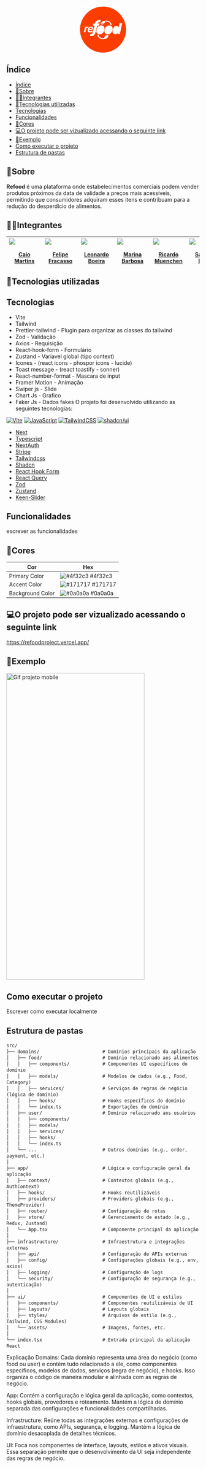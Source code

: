 <div align="center" style="margin-top:20px; margin-bottom:20px;">

<img src="./github/images/logo.png" width="120px" /><br />

</div>

## Índice

- [Índice](#índice)
- [📌Sobre](#sobre)
- [👨‍💻Integrantes](#integrantes)
- [🚀Tecnologias utilizadas](#tecnologias-utilizadas)
- [Tecnologias](#tecnologias)
- [Funcionalidades](#funcionalidades)
- [🎨Cores](#cores)
- [💻O projeto pode ser vizualizado acessando o seguinte link](#o-projeto-pode-ser-vizualizado-acessando-o-seguinte-link)
- [👀Exemplo](#exemplo)
- [Como executar o projeto](#como-executar-o-projeto)
- [Estrutura de pastas](#estrutura-de-pastas)

<div id="sobre">

## 📌Sobre

**Refood** é uma plataforma onde estabelecimentos comerciais podem vender produtos próximos da data de validade a preços mais acessíveis, permitindo que consumidores adquiram esses itens e contribuam para a redução do desperdício de alimentos.

</div>

<div id="integrantes">

## 👨‍💻Integrantes

| [<img loading="lazy" src="https://avatars.githubusercontent.com/u/115363966?v=4" width=80 style='display:flex; justify-content:center; align-items:center;' ><br>Caio Martins](https://github.com/CaioMMendes) | [<img loading="lazy" src="https://avatars.githubusercontent.com/u/93887208?s=96&v=4" width=80 style='display:flex; justify-content:center; align-items:center;' ><br>Felipe Fracasso](https://github.com/FelipeM-F) | [<img loading="lazy" src="https://avatars.githubusercontent.com/u/150201828?s=96&v=4" width=80 style='display:flex; justify-content:center; align-items:center;' ><br>Leonardo Boeira](https://github.com/leomaciel14) | [<img loading="lazy" src="https://avatars.githubusercontent.com/u/131506431?v=4" width=80 style='display:flex; justify-content:center; align-items:center;' ><br>Marina Barbosa](https://github.com/marina-barbosa) | [<img loading="lazy" src="https://avatars.githubusercontent.com/u/89655285?v=4" width=80 style='display:flex; justify-content:center; align-items:center;' ><br>Ricardo Muenchen](https://github.com/RicardoDM23) | [<img loading="lazy" src="https://avatars.githubusercontent.com/u/63266170?v=4" width=80 style='display:flex; justify-content:center; align-items:center;' ><br>Samilis Brito](https://github.com/SamilisBrito) | [<img loading="lazy" src="https://avatars.githubusercontent.com/u/102476639?v=4" width=80 style='display:flex; justify-content:center; align-items:center;' ><br>Thasyo Peres](https://github.com/Thasyo) | [<img loading="lazy" src="https://avatars.githubusercontent.com/u/102565778?v=4" width=80 style='display:flex; justify-content:center; align-items:center;' ><br>Yasmin Carlôto](https://github.com/Yasmin-Carloto) |
| --- | --- | --- | --- | --- | --- | --- | --- |

</div>

</div>

<div id="tecnologias">

## 🚀Tecnologias utilizadas

## Tecnologias

- Vite
- Tailwind
- Prettier-tailwind - Plugin para organizar as classes do tailwind
- Zod - Validação
- Axios - Requisição
- React-hook-form - Formulário
- Zustand - Variavel global (tipo context)
- Icones - (react icons - phospor icons - lucide)
- Toast message - (react toastify - sonner)
- React-number-format - Mascara de input
- Framer Motion - Animação
- Swiper js - Slide
- Chart Js - Grafico
- Faker Js - Dados fakes
O projeto foi desenvolvido utilizando as seguintes tecnologias:

[![Vite](https://img.shields.io/badge/Vite-646CFF?logo=vite&logoColor=fff)](https://vite.dev/)
[![JavaScript](https://img.shields.io/badge/JavaScript-F7DF1E?logo=javascript&logoColor=000)](https://developer.mozilla.org/pt-BR/docs/Web/JavaScript)
[![TailwindCSS](https://img.shields.io/badge/Tailwind%20CSS-%2338B2AC.svg?logo=tailwind-css&logoColor=white)](https://tailwindcss.com/)
[![shadcn/ui](https://img.shields.io/badge/shadcn%2Fui-000?logo=shadcnui&logoColor=fff)](https://ui.shadcn.com/)

- [Next](https://nextjs.org/)
- [Typescript](https://www.typescriptlang.org/)
- [NextAuth](https://next-auth.js.org/)
- [Stripe](https://stripe.com/br?utm_campaign=BR_en_Search_Brand_Brand_EXA-15088005049&utm_medium=cpc&utm_source=google&ad_content=603963803239&utm_term=stripe&utm_matchtype=e&utm_adposition=&utm_device=c&gclid=CjwKCAiAgeeqBhBAEiwAoDDhn-uFC7kxKBhv1mdhEDV3YF4t4_p4CPb-thEMXqIVVWYa3wJBK0KwchoCu-cQAvD_BwE)
- [Tailwindcss](https://tailwindcss.com/)
- [Shadcn](https://ui.shadcn.com/)
- [React Hook Form](https://www.react-hook-form.com/)
- [React Query](https://tanstack.com/query/v3/)
- [Zod](https://zod.dev/)
- [Zustand](https://zustand-demo.pmnd.rs/)
- [Keen-Slider](https://keen-slider.io/)

</div>

<div id="funcionalidades">

## Funcionalidades

escrever as funcionalidades

</div>

<div id="cores">

## 🎨Cores

| Cor            | Hex                                                                   |
| ---------------- | --------------------------------------------------------------------- |
| Primary Color    | ![#4f32c3](https://readme-swatches.vercel.app/4f32c3?size=10) #4f32c3 |
| Accent Color     | ![#171717](https://readme-swatches.vercel.app/171717?size=10) #171717 |
| Background Color | ![#0a0a0a](https://readme-swatches.vercel.app/0a0a0a?size=10) #0a0a0a |

</div>

<div id="linkdeploy">

## 💻O projeto pode ser vizualizado acessando o seguinte link

<https://refoodproject.vercel.app/>

</div>

<div id="exemplo">

## 👀Exemplo

<img  title="Gif projeto mobile" src="./github/gif.gif" height="800" width="360"  />
</div>

<div id="comoexecutar">

## Como executar o projeto

Escrever como executar localmente

</div>

## Estrutura de pastas

```plaintext
src/
├── domains/                       # Domínios principais da aplicação
│   ├── food/                      # Domínio relacionado aos alimentos
│   │   ├── components/            # Componentes UI específicos do domínio
│   │   ├── models/                # Modelos de dados (e.g., Food, Category)
│   │   ├── services/              # Serviços de regras de negócio (lógica de domínio)
│   │   ├── hooks/                 # Hooks específicos do domínio
│   │   └── index.ts               # Exportações do domínio
│   ├── user/                      # Domínio relacionado aos usuários
│   │   ├── components/
│   │   ├── models/
│   │   ├── services/
│   │   ├── hooks/
│   │   └── index.ts
│   └── ...                        # Outros domínios (e.g., order, payment, etc.)
│
├── app/                           # Lógica e configuração geral da aplicação
│   ├── context/                   # Contextos globais (e.g., AuthContext)
│   ├── hooks/                     # Hooks reutilizáveis
│   ├── providers/                 # Providers globais (e.g., ThemeProvider)
│   ├── router/                    # Configuração de rotas
│   ├── store/                     # Gerenciamento de estado (e.g., Redux, Zustand)
│   └── App.tsx                    # Componente principal da aplicação
│
├── infrastructure/                # Infraestrutura e integrações externas
│   ├── api/                       # Configuração de APIs externas
│   ├── config/                    # Configurações globais (e.g., env, axios)
│   ├── logging/                   # Configuração de logs
│   └── security/                  # Configuração de segurança (e.g., autenticação)
│
├── ui/                            # Componentes de UI e estilos
│   ├── components/                # Componentes reutilizáveis de UI
│   ├── layouts/                   # Layouts globais
│   ├── styles/                    # Arquivos de estilo (e.g., Tailwind, CSS Modules)
│   └── assets/                    # Imagens, fontes, etc.
│
└── index.tsx                      # Entrada principal da aplicação React
```

Explicação
Domains: Cada domínio representa uma área do negócio (como food ou user) e contém tudo relacionado a ele, como componentes específicos, modelos de dados, serviços (regra de negócio), e hooks. Isso organiza o código de maneira modular e alinhada com as regras de negócio.

App: Contém a configuração e lógica geral da aplicação, como contextos, hooks globais, provedores e roteamento. Mantém a lógica de domínio separada das configurações e funcionalidades compartilhadas.

Infrastructure: Reúne todas as integrações externas e configurações de infraestrutura, como APIs, segurança, e logging. Mantém a lógica de domínio desacoplada de detalhes técnicos.

UI: Foca nos componentes de interface, layouts, estilos e ativos visuais. Essa separação permite que o desenvolvimento da UI seja independente das regras de negócio.
